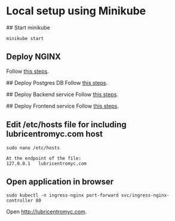 # Local setup using Minikube

## Start minikube
```
minikube start
```

## Deploy NGINX
Follow [this steps](https://github.com/MatiasAdrian4/lubricentro-myc-k8s/blob/main/local_development/nginx/README.md).

## Deploy Postgres DB
Follow [this steps](https://github.com/MatiasAdrian4/lubricentro-myc-k8s/blob/main/local_development/db/README.md).

## Deploy Backend service
Follow [this steps](https://github.com/MatiasAdrian4/lubricentro-myc-k8s/blob/main/local_development/backend/README.md).

## Deploy Frontend service
Follow [this steps](https://github.com/MatiasAdrian4/lubricentro-myc-k8s/blob/main/local_development/frontend/README.md).

## Edit /etc/hosts file for including lubricentromyc.com host
```
sudo nano /etc/hosts

At the endpoint of the file:
127.0.0.1	lubricentromyc.com
```

## Open application in browser
```
sudo kubectl -n ingress-nginx port-forward svc/ingress-nginx-controller 80
```
Open http://lubricentromyc.com.